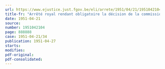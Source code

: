 ```yaml
---
url: https://www.ejustice.just.fgov.be/eli/arrete/1951/04/21/1951042104/justel
title-fr: "Arrêté royal rendant obligatoire la décision de la commission paritaire nationale des cuirs et peaux, section " tannerie ", prise en exécution de la loi du 19 août 1948, relative aux prestations d'intérêt public en temps de paix"
date: 1951-04-21
source:
number: 1951042104
page: 888888
case: 1951-04-21/34
publication: 1951-04-27
starts:
modifies:
pdf-original:
pdf-consolidated:
---
```


